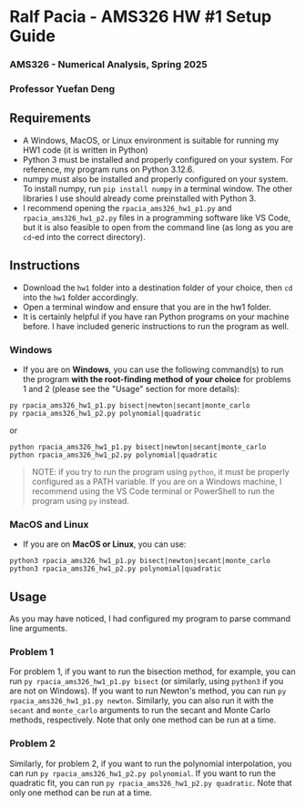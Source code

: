 # Ralf Pacia - AMS326 HW \#1 Setup Guide
### AMS326 - Numerical Analysis, Spring 2025
### Professor Yuefan Deng

## Requirements
- A Windows, MacOS, or Linux environment is suitable for running my HW1 code (it is written in Python)
- Python 3 must be installed and properly configured on your system. For reference, my program runs on Python 3.12.6.
- numpy must also be installed and properly configured on your system. To install numpy, run `pip install numpy` in a terminal window. The other libraries I use should already come preinstalled with Python 3.
- I recommend opening the `rpacia_ams326_hw1_p1.py` and `rpacia_ams326_hw1_p2.py` files in a programming software like VS Code, but it is also feasible to open from the command line (as long as you are `cd`-ed into the correct directory).

## Instructions
- Download the `hw1` folder into a destination folder of your choice, then `cd` into the `hw1` folder accordingly.
- Open a terminal window and ensure that you are in the hw1 folder.
- It is certainly helpful if you have ran Python programs on your machine before. I have included generic instructions to run the program as well.

### Windows
- If you are on **Windows**, you can use the following command(s) to run the program **with the root-finding method of your choice** for problems 1 and 2 (please see the "Usage" section for more details): 

```
py rpacia_ams326_hw1_p1.py bisect|newton|secant|monte_carlo
py rpacia_ams326_hw1_p2.py polynomial|quadratic
```

or

```
python rpacia_ams326_hw1_p1.py bisect|newton|secant|monte_carlo
python rpacia_ams326_hw1_p2.py polynomial|quadratic
```

> NOTE: if you try to run the program using `python`, it must be properly configured as a PATH variable.
> If you are on a Windows machine, I recommend using the VS Code terminal or PowerShell to run the program using `py` instead.

### MacOS and Linux
- If you are on **MacOS or Linux**, you can use:
```
python3 rpacia_ams326_hw1_p1.py bisect|newton|secant|monte_carlo
python3 rpacia_ams326_hw1_p2.py polynomial|quadratic
```

## Usage
As you may have noticed, I had configured my program to parse command line arguments.

### Problem 1
For problem 1, if you want to run the bisection method, for example, you can run `py rpacia_ams326_hw1_p1.py bisect` (or similarly, using `python3` if you are not on Windows). If you want to run Newton's method, you can run `py rpacia_ams326_hw1_p1.py newton`. Similarly, you can also run it with the `secant` and `monte_carlo` arguments to run the secant and Monte Carlo methods, respectively. Note that only one method can be run at a time.

### Problem 2
Similarly, for problem 2, if you want to run the polynomial interpolation, you can run `py rpacia_ams326_hw1_p2.py polynomial`. If you want to run the quadratic fit, you can run `py rpacia_ams326_hw1_p2.py quadratic`. Note that only one method can be run at a time.